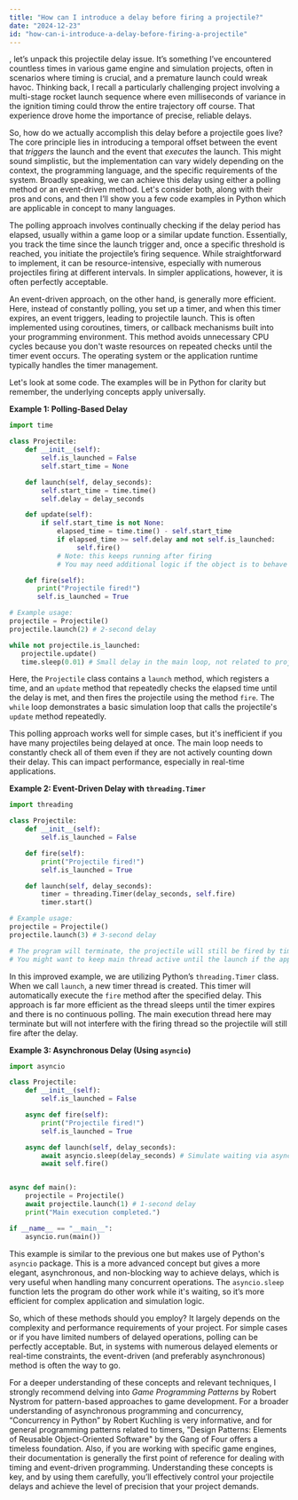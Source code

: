 ```yaml
---
title: "How can I introduce a delay before firing a projectile?"
date: "2024-12-23"
id: "how-can-i-introduce-a-delay-before-firing-a-projectile"
---
```


, let’s unpack this projectile delay issue. It’s something I’ve encountered countless times in various game engine and simulation projects, often in scenarios where timing is crucial, and a premature launch could wreak havoc. Thinking back, I recall a particularly challenging project involving a multi-stage rocket launch sequence where even milliseconds of variance in the ignition timing could throw the entire trajectory off course. That experience drove home the importance of precise, reliable delays.

So, how do we actually accomplish this delay before a projectile goes live? The core principle lies in introducing a temporal offset between the event that *triggers* the launch and the event that *executes* the launch. This might sound simplistic, but the implementation can vary widely depending on the context, the programming language, and the specific requirements of the system. Broadly speaking, we can achieve this delay using either a polling method or an event-driven method. Let's consider both, along with their pros and cons, and then I’ll show you a few code examples in Python which are applicable in concept to many languages.

The polling approach involves continually checking if the delay period has elapsed, usually within a game loop or a similar update function. Essentially, you track the time since the launch trigger and, once a specific threshold is reached, you initiate the projectile’s firing sequence. While straightforward to implement, it can be resource-intensive, especially with numerous projectiles firing at different intervals. In simpler applications, however, it is often perfectly acceptable.

An event-driven approach, on the other hand, is generally more efficient. Here, instead of constantly polling, you set up a timer, and when this timer expires, an event triggers, leading to projectile launch. This is often implemented using coroutines, timers, or callback mechanisms built into your programming environment. This method avoids unnecessary CPU cycles because you don't waste resources on repeated checks until the timer event occurs. The operating system or the application runtime typically handles the timer management.

Let's look at some code. The examples will be in Python for clarity but remember, the underlying concepts apply universally.

**Example 1: Polling-Based Delay**

```python
import time

class Projectile:
    def __init__(self):
        self.is_launched = False
        self.start_time = None

    def launch(self, delay_seconds):
        self.start_time = time.time()
        self.delay = delay_seconds

    def update(self):
        if self.start_time is not None:
            elapsed_time = time.time() - self.start_time
            if elapsed_time >= self.delay and not self.is_launched:
                 self.fire()
            # Note: this keeps running after firing
            # You may need additional logic if the object is to behave differently after firing

    def fire(self):
       print("Projectile fired!")
       self.is_launched = True

# Example usage:
projectile = Projectile()
projectile.launch(2) # 2-second delay

while not projectile.is_launched:
   projectile.update()
   time.sleep(0.01) # Small delay in the main loop, not related to projectile delay

```

Here, the `Projectile` class contains a `launch` method, which registers a time, and an `update` method that repeatedly checks the elapsed time until the delay is met, and then fires the projectile using the method `fire`. The `while` loop demonstrates a basic simulation loop that calls the projectile's `update` method repeatedly.

This polling approach works well for simple cases, but it's inefficient if you have many projectiles being delayed at once. The main loop needs to constantly check all of them even if they are not actively counting down their delay. This can impact performance, especially in real-time applications.

**Example 2: Event-Driven Delay with `threading.Timer`**

```python
import threading

class Projectile:
    def __init__(self):
        self.is_launched = False

    def fire(self):
        print("Projectile fired!")
        self.is_launched = True

    def launch(self, delay_seconds):
        timer = threading.Timer(delay_seconds, self.fire)
        timer.start()

# Example usage:
projectile = Projectile()
projectile.launch(3) # 3-second delay

# The program will terminate, the projectile will still be fired by timer thread.
# You might want to keep main thread active until the launch if the application needs to be running.

```

In this improved example, we are utilizing Python’s `threading.Timer` class. When we call `launch`, a new timer thread is created. This timer will automatically execute the `fire` method after the specified delay. This approach is far more efficient as the thread sleeps until the timer expires and there is no continuous polling. The main execution thread here may terminate but will not interfere with the firing thread so the projectile will still fire after the delay.

**Example 3: Asynchronous Delay (Using `asyncio`)**

```python
import asyncio

class Projectile:
    def __init__(self):
        self.is_launched = False

    async def fire(self):
        print("Projectile fired!")
        self.is_launched = True

    async def launch(self, delay_seconds):
        await asyncio.sleep(delay_seconds) # Simulate waiting via async sleep
        await self.fire()


async def main():
    projectile = Projectile()
    await projectile.launch(1) # 1-second delay
    print("Main execution completed.")

if __name__ == "__main__":
    asyncio.run(main())
```

This example is similar to the previous one but makes use of Python's `asyncio` package. This is a more advanced concept but gives a more elegant, asynchronous, and non-blocking way to achieve delays, which is very useful when handling many concurrent operations. The `asyncio.sleep` function lets the program do other work while it's waiting, so it’s more efficient for complex application and simulation logic.

So, which of these methods should you employ? It largely depends on the complexity and performance requirements of your project. For simple cases or if you have limited numbers of delayed operations, polling can be perfectly acceptable. But, in systems with numerous delayed elements or real-time constraints, the event-driven (and preferably asynchronous) method is often the way to go.

For a deeper understanding of these concepts and relevant techniques, I strongly recommend delving into *Game Programming Patterns* by Robert Nystrom for pattern-based approaches to game development. For a broader understanding of asynchronous programming and concurrency, “Concurrency in Python” by Robert Kuchling is very informative, and for general programming patterns related to timers, "Design Patterns: Elements of Reusable Object-Oriented Software" by the Gang of Four offers a timeless foundation. Also, if you are working with specific game engines, their documentation is generally the first point of reference for dealing with timing and event-driven programming. Understanding these concepts is key, and by using them carefully, you’ll effectively control your projectile delays and achieve the level of precision that your project demands.
